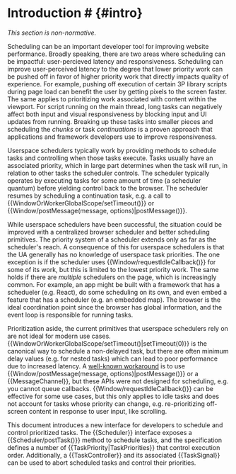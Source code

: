 # Introduction # {#intro}

<div class="non-normative">

*This section is non-normative.*

Scheduling can be an important developer tool for improving website
performance. Broadly speaking, there are two areas where scheduling can be
impactful: user-percieved latency and responsiveness. Scheduling can improve
user-perceived latency to the degree that lower priority work can be pushed off
in favor of higher priority work that directly impacts quality of experience.
For example, pushing off execution of certain 3P library scripts during page
load can benefit the user by getting pixels to the screen faster. The same
applies to prioritizing work associated with content within the viewport. For
script running on the main thread, long tasks can negatively affect both input
and visual responsiveness by blocking input and UI updates from running.
Breaking up these tasks into smaller pieces and scheduling the *chunks* or task
*continuations* is a proven approach that applications and framework developers
use to improve responsiveness.

Userspace schedulers typically work by providing methods to schedule tasks and
controlling when those tasks execute. Tasks usually have an associated
priority, which in large part determines when the task will run, in relation to
other tasks the scheduler controls. The scheduler typically operates by
executing tasks for some amount of time (a scheduler quantum) before yielding
control back to the browser. The scheduler resumes by scheduling a continuation
task, e.g. a call to {{WindowOrWorkerGlobalScope/setTimeout()}} or
{{Window/postMessage(message, options)|postMessage()}}.

While userspace schedulers have been successful, the situation could be
improved with a centralized browser scheduler and better scheduling primitives.
The priority system of a scheduler extends only as far as the scheduler's
reach.  A consequence of this for userspace schedulers is that the UA generally
has no knowledge of userspace task priorities. The one exception is if the
scheduler uses {{Window/requestIdleCallback()}} for some of its work, but this
is limited to the lowest priority work. The same holds if there are *multiple*
schedulers on the page, which is increasingly common. For example, an app might
be built with a framework that has a schedueler (e.g. React), do some
scheduling on its own, and even embed a feature that has a scheduler (e.g. an
embedded map). The browser is the ideal coordination point since the browser
has global information, and the event loop is responsible for running tasks.

Prioritization aside, the current primitives that userspace schedulers rely on
are not ideal for modern use cases.
{{WindowOrWorkerGlobalScope/setTimeout()|setTimeout(0)}} is the canonical way to
schedule a non-delayed task, but there are often minimum delay values (e.g. for
nested tasks) which can lead to poor performance due to increased latency. A
[well-known workaround](https://dbaron.org/log/20100309-faster-timeouts) is to
use {{Window/postMessage(message, options)|postMessage()}} or a
{{MessageChannel}}, but these APIs were not designed for scheduling, e.g. you
cannot queue callbacks. {{Window/requestIdleCallback()}} can be effective for
some use cases, but this only applies to idle tasks and does not account for
tasks whose priority can change, e.g. re-prioritizing off-screen content in
response to user input, like scrolling.

This document introduces a new interface for developers to schedule and control
prioritized tasks.  The {{Scheduler}} interface exposes a
{{Scheduler/postTask()}} method to schedule tasks, and the specification
defines a number of {{TaskPriority|TaskPriorities}} that control execution
order.  Additionally, a {{TaskController}} and its associated {{TaskSignal}}
can be used to abort scheduled tasks and control their priorities.

</div>
